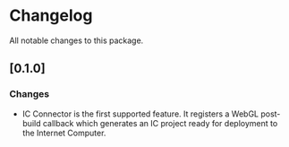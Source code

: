 # Changelog

All notable changes to this package.

## [0.1.0]

### Changes
- IC Connector is the first supported feature. It registers a WebGL post-build callback which generates an IC project ready for deployment to the Internet Computer.

